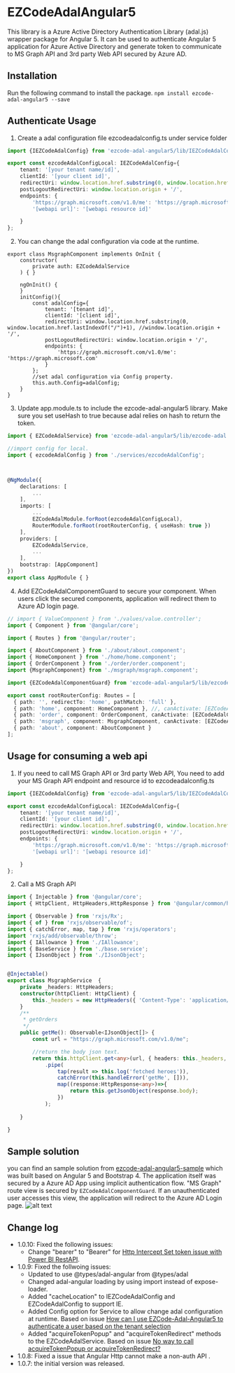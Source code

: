 # EZCodeAdalAngular5

This library is a Azure Active Directory Authentication Library (adal.js) wrapper package for Angular 5. It can be used to authenticate Angular 5 application for Azure Active Directory and generate token to communicate to MS Graph API and 3rd party Web API secured by Azure AD. 

## Installation

Run the following command to install the package. 
`npm install ezcode-adal-angular5 --save`

## Authenticate Usage
1. Create a adal configuration file ezcodeadalconfig.ts under service folder
```typescript
import {IEZCodeAdalConfig} from 'ezcode-adal-angular5/lib/IEZCodeAdalConfig';

export const ezcodeAdalConfigLocal: IEZCodeAdalConfig={
    tenant: '[your tenant name/id]',
    clientId: '[your client id]',
    redirectUri: window.location.href.substring(0, window.location.href.lastIndexOf("/")+1), 
    postLogoutRedirectUri: window.location.origin + '/',
    endpoints: {
        'https://graph.microsoft.com/v1.0/me': 'https://graph.microsoft.com',
        '[webapi url]': '[webapi resource id]'

    }
};
```
2. You can change the adal configuration via code at the runtime. 
```
export class MsgraphComponent implements OnInit {
    constructor(
        private auth: EZCodeAdalService
    ) { }

    ngOnInit() {
    }
    initConfig(){
        const adalConfig={
            tenant: '[tenant id]',
            clientId: '[client id]',
            redirectUri: window.location.href.substring(0, window.location.href.lastIndexOf("/")+1), //window.location.origin + '/',
            postLogoutRedirectUri: window.location.origin + '/',
            endpoints: {
                'https://graph.microsoft.com/v1.0/me': 'https://graph.microsoft.com'
            }
        };
        //set adal configuration via Config property.
        this.auth.Config=adalConfig;
    }
}

``` 
3. Update app.module.ts to include the ezcode-adal-angular5 library. Make sure you set useHash to true because adal relies on hash to return the token. 
```typescript
import { EZCodeAdalService} from 'ezcode-adal-angular5/lib/ezcode-adal.service';

//import config for local.
import { ezcodeAdalConfig } from './services/ezcodeAdalConfig';



@NgModule({
    declarations: [
        ...
    ],
    imports: [
        ...
        EZCodeAdalModule.forRoot(ezcodeAdalConfigLocal),
        RouterModule.forRoot(rootRouterConfig, { useHash: true })
    ],
    providers: [
        EZCodeAdalService,
        ...
    ],
    bootstrap: [AppComponent]
})
export class AppModule { }
```
4. Add EZCodeAdalComponentGuard to secure your component. When users click the secured components, application will redirect them to Azure AD login page. 
```typescript
// import { ValueComponent } from './values/value.controller';
import { Component } from '@angular/core';

import { Routes } from '@angular/router';

import { AboutComponent } from './about/about.component';
import { HomeComponent } from './home/home.component';
import { OrderComponent } from './order/order.component';
import {MsgraphComponent} from './msgraph/msgraph.component';

import {EZCodeAdalComponentGuard} from 'ezcode-adal-angular5/lib/ezcode-adal-component.guard';

export const rootRouterConfig: Routes = [
  { path: '', redirectTo: 'home', pathMatch: 'full' },
  { path: 'home', component: HomeComponent }, //, canActivate: [EZCodeAdalComponentGuard]
  { path: 'order', component: OrderComponent, canActivate: [EZCodeAdalComponentGuard]},
  { path: 'msgraph', component: MsgraphComponent, canActivate: [EZCodeAdalComponentGuard]},
  { path: 'about', component: AboutComponent }
];
```

## Usage for consuming a web api
1. If you need to call MS Graph API or 3rd party Web API, You need to add your MS Graph API endpoint and resource id to ezcodeadalconfig.ts
```typescript
import {IEZCodeAdalConfig} from 'ezcode-adal-angular5/lib/IEZCodeAdalConfig';

export const ezcodeAdalConfigLocal: IEZCodeAdalConfig={
    tenant: '[your tenant name/id]',
    clientId: '[your client id]',
    redirectUri: window.location.href.substring(0, window.location.href.lastIndexOf("/")+1), 
    postLogoutRedirectUri: window.location.origin + '/',
    endpoints: {
        'https://graph.microsoft.com/v1.0/me': 'https://graph.microsoft.com',
        '[webapi url]': '[webapi resource id]'

    }
};
```
2. Call a MS Graph API

```typescript
import { Injectable } from '@angular/core';
import { HttpClient, HttpHeaders,HttpResponse } from '@angular/common/http';

import { Observable } from 'rxjs/Rx';
import { of } from 'rxjs/observable/of';
import { catchError, map, tap } from 'rxjs/operators';
import 'rxjs/add/observable/throw';
import { IAllowance } from './IAllowance';
import { BaseService } from './base.service';
import { IJsonObject } from './IJsonObject';


@Injectable()
export class MsgraphService  {
    private _headers: HttpHeaders;
    constructor(httpClient: HttpClient) {
        this._headers = new HttpHeaders({ 'Content-Type': 'application/json' });
    }
    /**
     * getOrders
     */
    public getMe(): Observable<IJsonObject[]> {
        const url = "https://graph.microsoft.com/v1.0/me";

        //return the body json text. 
        return this.httpClient.get<any>(url, { headers: this._headers, observe: 'response' })
            .pipe(
                tap(result => this.log('fetched heroes')),
                catchError(this.handleError('getMe', [])),
                map((response:HttpResponse<any>)=>{
                    return this.getJsonObject(response.body);
                })
            );
            
    }

}
```
## Sample solution
you can find an sample solution from [ezcode-adal-angular5-sample](https://github.com/frankchen76/EZCode-Adal-Angular5-Sample) which was built based on Angular 5 and Bootstrap 4. 
The application itself was secured by a Azure AD App using implicit authentication flow. "MS Graph" route view is secured by `EZCodeAdalComponentGuard`. 
If an unauthenticated user accesses this view, the application will redirect to the Azure AD Login page. 
![alt text](https://public.dm.files.1drv.com/y4maciR4b07TLoQLlEQCi3doLxcDNsFJQbg2a0zGKWWRFJQvN0WWLRGMcVBJFkzLSRdikkCkjG1unDYsYk2cMhRe39-5U1vs8-U9M342TpxkX6vYQy2qZ-o5bgE-1hdH_6k1Mm-JFVxquu09bbYyYVgN_cmrH8sVXeWWWfRZe2uEdHmJlQWuKO1ukGH1Ytv9ZZZ0kIKgTnzn-0ZxKGaqFvtSg/ezcode-adal-angular5-sample.jpg?psid=1)

## Change log
* 1.0.10: Fixed the following issues: 
  * Change "bearer" to "Bearer" for [Http Intercept Set token issue with Power BI RestAPI](https://github.com/frankchen76/EZCode-Adal-Angular5/issues/7). 
* 1.0.9: Fixed the follwoing issues:
  * Updated to use @types/adal-angular from @types/adal
  * Changed adal-angular loading by using import instead of expose-loader.
  * Added "cacheLocation" to IEZCodeAdalConfig and EZCodeAdalConfig to support IE. 
  * Added Config option for Service to allow change adal configuration at runtime. Based on issue [How can I use EZCode-Adal-Angular5 to authenticate a user based on the tenant selection](https://github.com/frankchen76/EZCode-Adal-Angular5/issues/1)
  * Added "acquireTokenPopup" and "acquireTokenRedirect" methods to the EZCodeAdalService. Based on issue [No way to call acquireTokenPopup or acquireTokenRedirect?](https://github.com/frankchen76/EZCode-Adal-Angular5/issues/2)
* 1.0.8: Fixed a issue that Angular Http cannot make a non-auth API .
* 1.0.7: the initial version was released.
